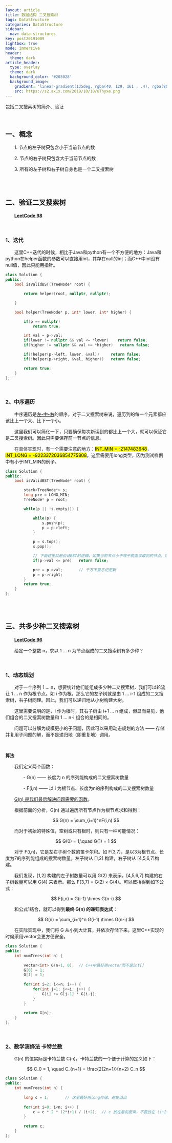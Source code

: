 ```yaml
---
layout: article
title: 数据结构 二叉搜索树
tags: DataStructure
categories: DataStructure
sidebar:
  nav: data-structures
key: post20191009
lightbox: true
mode: immersive
header:
  theme: dark
article_header:
  type: overlay
  theme: dark
  background_color: '#203028'
  background_image: 
    gradient: 'linear-gradient(135deg, rgba(40, 129, 161 , .4), rgba(80, 171, 204, .4))'
    src: https://s2.ax1x.com/2019/10/10/uThyxe.png
---
```


包括二叉搜索树的简介、验证

<!--more-->



<br/>

## 一、概念

　　1. 节点的左子树**只**包含小于当前节点的数
  
　　2. 节点的右子树**只**包含大于当前节点的数
  
　　3. 所有的左子树和右子树自身也是一个二叉搜索树

<br/>

<br/>

## 二、验证二叉搜索树

　　[**LeetCode 98**](https://leetcode-cn.com/problems/validate-binary-search-tree/)

<br/>

### 1、迭代

　　这里C++迭代的时候，相比于Java和python有一个不方便的地方：Java和python在helper函数的参数可以直接用int，其存在null的int；而C++中int没有null值，因此只能用指针。
    
<div class="snippet" markdown="1">

```c++
class Solution {
public:
    bool isValidBST(TreeNode* root) {

        return helper(root, nullptr, nullptr);

    }

    bool helper(TreeNode* p, int* lower, int* higher) {

        if(p == nullptr)
            return true;

        int val = p->val;
        if(lower != nullptr && val <= *lower)    return false;
        if(higher != nullptr && val >= *higher)   return false;

        if(!helper(p->left, lower, &val))     return false;
        if(!helper(p->right, &val, higher))   return false;

        return true;
    }
};
```
</div>

<br/>

### 2、中序遍历

　　中序遍历是<u>左-中-右</u>的顺序，对于二叉搜索树来说，遍历到的每一个元素都应该比上一个大、比下一个小。
    
　　这里我们可以简化一下，只要确保每次新读到的都比上一个大，就可以保证它是二叉搜索树。因此只需要保存前一节点的信息。

　　在具体实现时，有一个需要注意的地方：<mark>INT_MIN = -2147483648</mark>，<mark>INT_LONG = -9223372036854775808</mark>。这里需要用long类型，因为测试样例中有小于INT_MIN的例子。
    
<div class="snippet" markdown="1">

```c++
class Solution {
public:
    bool isValidBST(TreeNode* root) {

        stack<TreeNode*> s;
        long pre = LONG_MIN;
        TreeNode* p = root;

        while(p || !s.empty()) {

            while(p) {
                s.push(p);
                p = p->left;
            }

            p = s.top();
            s.pop();

            // 下面这里就是验证BST的逻辑，如果当前节点小于等于前面读取到的节点，则不是BST
            if(p->val <= pre)   return false;

            pre = p->val;       // 千万不要忘记更新
            p = p->right;
        }
        return true;
    }
};
```
</div>
    
<br/>

<br/>

## 三、共多少种二叉搜索树

　　[**LeetCode 96**](https://leetcode-cn.com/problems/unique-binary-search-trees/)

　　给定一个整数 n，求以 1 ... n 为节点组成的二叉搜索树有多少种？

<br/>

### 1、动态规划

　　对于一个序列 1 ... n，想要统计他们能组成多少种二叉搜索树，我们可以轮流让 1 ... n 作为根节点。如 i 作为根，那么它的左子树就是由 1 ... i-1 组成的二叉搜索树，右子树同理。因此，我们可以递归地从小树构建大树。

　　这里需要说明的是，i 作为根时，其右子树由 i+1 ... n 组成，但显而易见，他们组合的二叉搜索树数量和 1 ... n-i 组合的是相同的。

　　问题可以分解为规模更小的子问题，因此可以采用动态规划的方法 —— 存储并复用子问题的解，而不是递归地（即重复地）调用。

<br/>

**算法**

　　我们定义两个函数：

　　　　- G(n)    —— 长度为 n 的序列能构成的二叉搜索树数量
    
　　　　- F(i,n)  —— 以 i 为根节点、长度为n的序列构成的二叉搜索树数量

　　<u>G(n) 是我们最后解决问题需要的函数</u>。

　　根据前面的分析，G(n) 通过遍历所有节点作为根节点求和得到：
  <center>
  $$ G(n) = \sum_{i=1}^nF(i,n) $$
  </center>

　　而对于初始的特殊值，空树或只有根时，则只有一种可能情况：
  <center>
  $$ G(0) = 1;\quad G(1) = 1 $$
  </center>

　　对于 F(i,n)，它是左右子树个数的笛卡尔积。如 F(3,7)，是以3为根节点、长度为7的序列能组成的搜索树数量。左子树从 \[1,2\] 构建，右子树从 \[4,5,6,7\]构建。

　　我们发现，\[1,2\] 构建的左子树数量可以用 G(2) 来表示，\[4,5,6,7\] 构建的右子树数量可以用 G(4) 来表示。那么 F(3,7) = G(2) $\times$ G(4)。可以概括得到如下公式：
  <center> 
  $$ F(i,n) = G(i-1) \times G(n-i) $$
</center>

　　和公式1结合，就可以得到**最终 G(n) 的递归表达式**：
  <center>
  $$
  G(n) = \sum_{i=1}^n G(i-1) \times G(n-i)
  $$
  </center>

　　在实际实现中，我们将 G 从小到大计算，并依次存储下来。这里C++实现的时候采用vector会更方便安全。
    

<div class="snippet" markdown="1">

```c++
class Solution {
public:
    int numTrees(int n) {
        
        vector<int> G(n+1, 0);  // C++中最好用vector而不是int[]
        G[0] = 1;
        G[1] = 1;
        
        for(int i=2; i<=n; i++) {
            for(int j=1; j<=i; j++) {
                G[i] += G[j-1] * G[i-j];
            }
        }
        
        return G[n];
    }
};
```

</div>

<br/>

### 2、数学演绎法 卡特兰数

　　G(n) 的值实际是卡特兰数 C(n)，卡特兰数的一个便于计算的定义如下：

  <center>
  $$
  C_0 = 1, \quad C_{n+1} = \frac{2(2n+1)}{n+2} C_n
  $$
  </center>

<div class="snippet" markdown="1">

```c++
class Solution {
public:
    int numTrees(int n) {
        
        long c = 1;       // 这里最好用long存储，避免溢出
        
        for(int i=0; i<n; i++) {
            c = c * 2 * (2*i+1) / (i+2);  // c 放在最前面乘，不要放在 (i+2) 后面
        }
        
        return c;
    }
};
```

</div>


